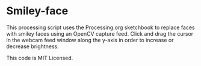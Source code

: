 Smiley-face
===========

This processing script uses the Processing.org sketchbook to replace faces with smiley faces using an OpenCV capture feed. 
Click and drag the cursor in the webcam feed window along the y-axis in order to increase or decrease brightness.

This code is MIT Licensed.